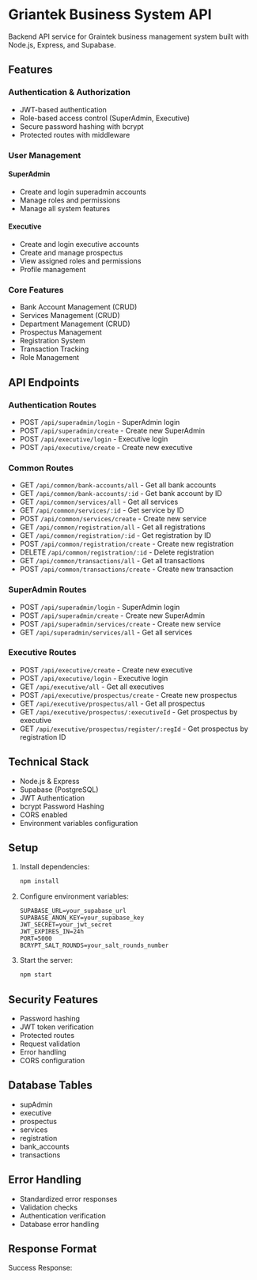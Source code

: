 # Griantek Business System API

Backend API service for Graintek business management system built with Node.js, Express, and Supabase.

## Features

### Authentication & Authorization
- JWT-based authentication
- Role-based access control (SuperAdmin, Executive)
- Secure password hashing with bcrypt
- Protected routes with middleware

### User Management
#### SuperAdmin
- Create and login superadmin accounts
- Manage roles and permissions
- Manage all system features

#### Executive
- Create and login executive accounts
- Create and manage prospectus
- View assigned roles and permissions
- Profile management

### Core Features
- Bank Account Management (CRUD)
- Services Management (CRUD)
- Department Management (CRUD)
- Prospectus Management
- Registration System
- Transaction Tracking
- Role Management

## API Endpoints

### Authentication Routes
- POST `/api/superadmin/login` - SuperAdmin login
- POST `/api/superadmin/create` - Create new SuperAdmin
- POST `/api/executive/login` - Executive login
- POST `/api/executive/create` - Create new executive

### Common Routes
- GET `/api/common/bank-accounts/all` - Get all bank accounts
- GET `/api/common/bank-accounts/:id` - Get bank account by ID
- GET `/api/common/services/all` - Get all services
- GET `/api/common/services/:id` - Get service by ID
- POST `/api/common/services/create` - Create new service
- GET `/api/common/registration/all` - Get all registrations
- GET `/api/common/registration/:id` - Get registration by ID
- POST `/api/common/registration/create` - Create new registration
- DELETE `/api/common/registration/:id` - Delete registration
- GET `/api/common/transactions/all` - Get all transactions
- POST `/api/common/transactions/create` - Create new transaction

### SuperAdmin Routes
- POST `/api/superadmin/login` - SuperAdmin login
- POST `/api/superadmin/create` - Create new SuperAdmin
- POST `/api/superadmin/services/create` - Create new service
- GET `/api/superadmin/services/all` - Get all services

### Executive Routes
- POST `/api/executive/create` - Create new executive
- POST `/api/executive/login` - Executive login
- GET `/api/executive/all` - Get all executives
- POST `/api/executive/prospectus/create` - Create new prospectus
- GET `/api/executive/prospectus/all` - Get all prospectus
- GET `/api/executive/prospectus/:executiveId` - Get prospectus by executive
- GET `/api/executive/prospectus/register/:regId` - Get prospectus by registration ID

## Technical Stack
- Node.js & Express
- Supabase (PostgreSQL)
- JWT Authentication
- bcrypt Password Hashing
- CORS enabled
- Environment variables configuration

## Setup
1. Install dependencies:
   ```bash
   npm install
   ```

2. Configure environment variables:
   ```env
   SUPABASE_URL=your_supabase_url
   SUPABASE_ANON_KEY=your_supabase_key
   JWT_SECRET=your_jwt_secret
   JWT_EXPIRES_IN=24h
   PORT=5000
   BCRYPT_SALT_ROUNDS=your_salt_rounds_number
   ```

3. Start the server:
   ```bash
   npm start
   ```

## Security Features
- Password hashing
- JWT token verification
- Protected routes
- Request validation
- Error handling
- CORS configuration

## Database Tables
- supAdmin
- executive
- prospectus
- services
- registration
- bank_accounts
- transactions

## Error Handling
- Standardized error responses
- Validation checks
- Authentication verification
- Database error handling

## Response Format
Success Response:
